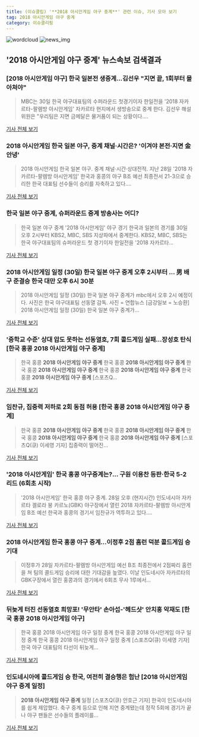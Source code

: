 ```yaml
---
title: (이슈클립) '**2018 아시안게임 야구 중계**' 관련 이슈, 기사 모아 보기
tag: 2018 아시안게임 야구 중계
category: 이슈클리핑
---
```

![wordcloud](https://s3.ap-northeast-2.amazonaws.com/lyrics101-wordcloud/2018-08-30-1535606512.png)
![news_img](https://user-images.githubusercontent.com/42597476/44507050-1206f400-a6e4-11e8-8d98-7ffbfebb353f.png)
## **'**2018 아시안게임 야구 중계**'** 뉴스속보 검색결과
### [2018 아시안게임 야구] 한국 일본전 생중계…김선우 "지면 끝, 1회부터 몰아쳐야"

>MBC는 30일 한국 야구대표팀의 수퍼라운드 첫경기이자 한일전을 '2018 자카르타-팔렘방 아시안게임' 자카르타 현지에서 생방송으로 중계 한다.   김선우 해설위원은 "우리팀은 지면 금메달은 물거품이 되는 상황이다....

<a href="http://www.topstarnews.net/news/articleView.html?idxno=473630" target="_blank">기사 전체 보기</a>

### 2018 아시안게임 한국 일본 야구, 중계 채널·시간은? '이겨야 본전·지면 金 안녕'

>2018 아시안게임 한국 일본 야구. 중계 채널·시간·상대전적. 지난 28일 '2018 자카르타-팔렘방 아시안게임' 한국과 홍콩의 야구 B조 예선 최종전서 21-3으로 승리한 한국 대표팀 선수들이 승리를 자축하고 있다....

<a href="http://www.kyeongin.com/main/view.php?key=20180830001139199" target="_blank">기사 전체 보기</a>

### 한국 일본 야구 중계, 슈퍼라운드 중계 방송사는 어디?

>한국 일본 야구 중계 '2018 아시안게임' 야구 경기 한국과 일본의 경기를 30일 오후 2시부터 KBS2, MBC, SBS 지상파에서 중계한다. KBS2, MBC, SBS는 한국 야구대표팀의 슈퍼라운드 첫 경기이자 한일전을 '2018 자카르타...

<a href="http://news20.busan.com/controller/newsController.jsp?newsId=20180830000089" target="_blank">기사 전체 보기</a>

### 2018 아시안게임 일정 (30일) 한국 일본 야구 중계 오후 2시부터 ... 男 배구 준결승 한국 대만 오후 6시 30분 

>2018 아시안게임 일정 (30일) 한국 일본 야구 중계가 mbc에서 오후 2시 예정이다. 사진은 한국 야구대표팀 선동열 감독. 사진 = 연합뉴스 [금강일보 = 노승환] 2018 아시안게임 일정 (30일) 한국 일본 야구 중계가...

<a href="http://www.ggilbo.com/news/articleView.html?idxno=540909" target="_blank">기사 전체 보기</a>

### '중학교 수준' 상대 압도 못하는 선동열호, 7회 콜드게임 실패…장성호 탄식 [한국 홍콩 **2018 아시안게임 야구 중계**]

>한국 홍콩 **2018 아시안게임 야구 중계** 한국 홍콩 **2018 아시안게임 야구 중계** 한국 홍콩 **2018 아시안게임 야구 중계** 한국 홍콩 **2018 아시안게임 야구 중계** 한국 홍콩 **2018 아시안게임 야구 중계** [스포츠Q...

<a href="http://www.sportsq.co.kr/news/articleView.html?idxno=300414" target="_blank">기사 전체 보기</a>

### 임찬규, 집중력 저하로 2회 동점 허용 [한국 홍콩 **2018 아시안게임 야구 중계**]

>한국 홍콩 **2018 아시안게임 야구 중계** 한국 홍콩 **2018 아시안게임 야구 중계** 한국 홍콩 **2018 아시안게임 야구 중계** 한국 홍콩 **2018 아시안게임 야구 중계** [스포츠Q(큐) 이세영 기자] 집중력이 떨어진...

<a href="http://www.sportsq.co.kr/news/articleView.html?idxno=300397" target="_blank">기사 전체 보기</a>

### '2018 아시안게임' 한국 홍콩 야구중계는?… 구원 이용찬 등판·한국 5-2 리드 (6회초 시작)

>'2018 아시안게임' 한국 홍콩 야구 중계. 28일 오후 (현지시간) 인도네시아 자카르타 겔로라 붕 카르노(GBK) 야구장에서 열린 2018 자카르타-팔렘방 아시안게임 B조 예선 한국과 홍콩의 경기서 임찬규가 역투하고 있다....

<a href="http://www.kyeongin.com/main/view.php?key=20180828010008968" target="_blank">기사 전체 보기</a>

### 2018 아시안게임 한국 홍콩 야구 중계...이정후 2점 홈런 덕분 콜드게임 승 기대

>이정후가 28일 자카르타-팔렘방 아시안게임 예선 B조 최종전에서 2점짜리 홈런을 쳐 팀의 콜드게임 승리에 대한 기대감을 높였다. 이날 인도네시아 자카르타의 GBK구장에서 열린 홍콩과의 경기에서 6회초 무사 1루에서...

<a href="http://www.kookje.co.kr/news2011/asp/newsbody.asp?code=0600&key=20180828.99099013122" target="_blank">기사 전체 보기</a>

### 뒤늦게 터진 선동열호 희망포! '무안타' 손아섭-'헤드샷' 안치홍 악재도 [한국 홍콩 2018 아시안게임 야구]

>한국 홍콩 2018 아시안게임 야구 일정 중계 한국 홍콩 2018 아시안게임 야구 일정 중계 한국 홍콩 2018 아시안게임 야구 일정 중계 [스포츠Q(큐) 이세영 기자] 한국 야구 대표팀의 타선이 뒤늦게...

<a href="http://www.sportsq.co.kr/news/articleView.html?idxno=300433" target="_blank">기사 전체 보기</a>

### 인도네시아에 콜드게임 승 한국, 여전히 결승행은 험난 [**2018 아시안게임 야구 중계** 일정]

>**2018 아시안게임 야구 중계** 일정 [스포츠Q(큐) 안호근 기자] 한국이 인도네시아를 쉽게 제압했다.  축구 중계 등으로 인해 지연 중계됐는데 정작 5회에 경기가 끝나 야구 팬들은 선수들의 플레이를...

<a href="http://www.sportsq.co.kr/news/articleView.html?idxno=300304" target="_blank">기사 전체 보기</a>


